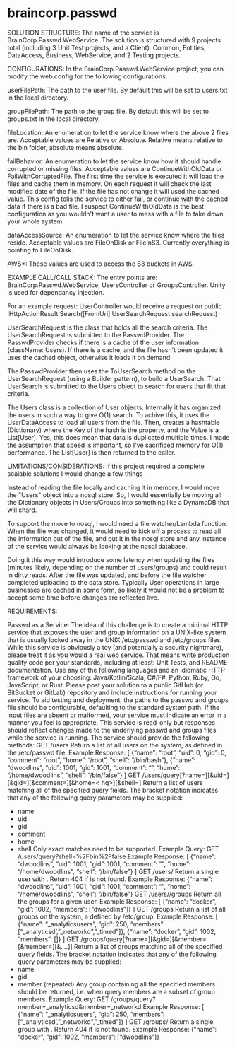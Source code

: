 # braincorp.passwd

SOLUTION STRUCTURE:
The name of the service is BrainCorp.Passwd.WebService. The solution is structured with 9 projects total (including 3 Unit Test projects, and a Client). Common, Entities, DataAccess, Business, WebService, and 2 Testing projects.

CONFIGURATIONS:
In the BrainCorp.Passwd.WebService project, you can modify the web.config for the following configurations.

userFilePath: The path to the user file. By default this will be set to users.txt in the local directory.

groupFilePath: The path to the group file. By default this will be set to groups.txt in the local directory.

fileLocation: An enumeration to let the service know where the above 2 files are. Acceptable values are Relative or Absolute. Relative means relative to the bin folder, absolute means absolute.

failBehavior: An enumeration to let the service know how it should handle corrupted or missing files. Acceptable values are ContinueWithOldData or FailWithCorruptedFile. The first time the service is executed it will load the files and cache them in memory. On each request it will check the last modified date of the file. If the file has not change it will used the cached value. This config tells the service to either fail, or continue with the cached data if there is a bad file. I suspect ContinueWithOldData is the best configuration as you wouldn't want a user to mess with a file to take down your whole system.

dataAccessSource: An enumeration to let the service know where the files reside. Acceptable values are FileOnDisk or FileInS3. Currently everything is pointing to FileOnDisk.

AWS*: These values are used to access the S3 buckets in AWS.

EXAMPLE CALL/CALL STACK:
The entry points are: BrainCorp.Passwd.WebService, UsersController or GroupsController. Unity is used for dependancy injection.

For an example request: UserController would receive a request on public IHttpActionResult Search([FromUri] UserSearchRequest searchRequest)

UserSearchRequest is the class that holds all the search criteria. The UserSearchRequest is submitted to the PasswdProvider.
The PasswdProvider checks if there is a cache of the user information (className: Users). If there is a cache, and the file hasn't been updated it uses the cached object, otherwise it loads it on demand.

The PasswdProvider then uses the ToUserSearch method on the UserSearchRequest (using a Builder pattern), to build a UserSearch. That UserSearch is submitted to the Users object to search for users that fit that criteria.

The Users class is a collection of User objects. Internally it has organized the users in such a way to give O(1) search. To achive this, it uses the UserDataAccess to load all users from the file. Then, creates a hashtable (Dictionary) where the Key of the hash is the property, and the Value is a List[User]. Yes, this does mean that data is duplicated multiple times. I made the assumption that speed is important, so I've sacrificed memory for O(1) performance.
The List[User] is then returned to the caller.

LIMITATIONS/CONSIDERATIONS:
If this project required a complete scalable solutions I would change a few things

Instead of reading the file locally and caching it in memory, I would move the "Users" object into a nosql store. So, I would essentially be moving all the Dictionary objects in Users/Groups into something like a DynamoDB that will shard.

To support the move to nosql, I would need a file watcher/Lambda function. When the file was changed, it would need to kick off a process to read all the information out of the file, and put it in the nosql store and any instance of the service would always be looking at the nosql database.

Doing it this way would introduce some latency when updating the files (minutes likely, depending on the number of users/groups) and could result in dirty reads. After the file was updated, and before the file watcher completed uploading to the data store. Typically User operations in large businesses are cached in some form, so likely it would not be a problem to accept some time before changes are reflected live.

REQUIREMENTS:

Passwd as a Service:
The idea of this challenge is to create a minimal HTTP service that exposes the user and group information on
a UNIX-like system that is usually locked away in the UNIX /etc/passwd and /etc/groups files.
While this service is obviously a toy (and potentially a security nightmare), please treat it as you would a real
web service. That means write production quality code per your standards, including at least: Unit Tests, and
README documentation. Use any of the following languages and an idiomatic HTTP framework of your
choosing: Java/Kotlin/Scala, C#/F#, Python, Ruby, Go, JavaScript, or Rust. Please post your solution to a
public GitHub (or BitBucket or GitLab) repository and include instructions for running your service.
To aid testing and deployment, the paths to the passwd and groups file should be configurable, defaulting to
the standard system path. If the input files are absent or malformed, your service must indicate an error in a
manner you feel is appropriate.
This service is read-only but responses should reflect changes made to the underlying passwd and groups files
while the service is running. The service should provide the following methods:
GET /users
Return a list of all users on the system, as defined in the /etc/passwd file.
Example Response:
[
{“name”: “root”, “uid”: 0, “gid”: 0, “comment”: “root”, “home”: “/root”,
“shell”: “/bin/bash”},
{“name”: “dwoodlins”, “uid”: 1001, “gid”: 1001, “comment”: “”, “home”:
“/home/dwoodlins”, “shell”: “/bin/false”}
]
GET
/users/query[?name=<nq>][&uid=<uq>][&gid=<gq>][&comment=<cq>][&home=<
hq>][&shell=<sq>]
Return a list of users matching all of the specified query fields. The bracket notation indicates that any of the
following query parameters may be supplied:
- name
- uid
- gid
- comment
- home
- shell
Only exact matches need to be supported.
Example Query: GET /users/query?shell=%2Fbin%2Ffalse
Example Response:
[
{“name”: “dwoodlins”, “uid”: 1001, “gid”: 1001, “comment”: “”, “home”:
“/home/dwoodlins”, “shell”: “/bin/false”}
]
GET /users/<uid>
Return a single user with <uid>. Return 404 if <uid> is not found.
Example Response:
{“name”: “dwoodlins”, “uid”: 1001, “gid”: 1001, “comment”: “”, “home”:
“/home/dwoodlins”, “shell”: “/bin/false”}
GET /users/<uid>/groups
Return all the groups for a given user.
Example Response:
[
{“name”: “docker”, “gid”: 1002, “members”: [“dwoodlins”]}
]
GET /groups
Return a list of all groups on the system, a defined by /etc/group.
Example Response:
[
{“name”: “_analyticsusers”, “gid”: 250, “members”:
[“_analyticsd’,”_networkd”,”_timed”]},
{“name”: “docker”, “gid”: 1002, “members”: []}
]
GET
/groups/query[?name=<nq>][&gid=<gq>][&member=<mq1>[&member=<mq2>][&.
..]]
Return a list of groups matching all of the specified query fields. The bracket notation indicates that any of the
following query parameters may be supplied:
- name
- gid
- member (repeated)
Any group containing all the specified members should be returned, i.e. when query members are a subset of
group members.
Example Query: GET /groups/query?member=_analyticsd&member=_networkd
Example Response:
[
{“name”: “_analyticsusers”, “gid”: 250, “members”:
[“_analyticsd’,”_networkd”,”_timed”]}
]
GET /groups/<gid>
Return a single group with <gid>. Return 404 if <gid> is not found.
Example Response:
{“name”: “docker”, “gid”: 1002, “members”: [“dwoodlins”]}
